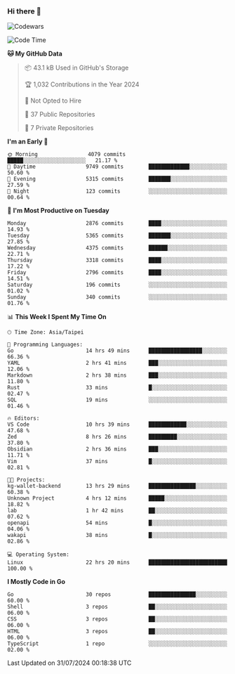 ### Hi there 👋

![Codewars](https://www.codewars.com/users/omegaatt36/badges/small)

<!--START_SECTION:waka-->
![Code Time](http://img.shields.io/badge/Code%20Time-2%2C652%20hrs-blue)

**🐱 My GitHub Data** 

> 📦 43.1 kB Used in GitHub's Storage 
 > 
> 🏆 1,032 Contributions in the Year 2024
 > 
> 🚫 Not Opted to Hire
 > 
> 📜 37 Public Repositories 
 > 
> 🔑 7 Private Repositories 
 > 
**I'm an Early 🐤** 

```text
🌞 Morning                4079 commits        █████░░░░░░░░░░░░░░░░░░░░   21.17 % 
🌆 Daytime                9749 commits        █████████████░░░░░░░░░░░░   50.60 % 
🌃 Evening                5315 commits        ███████░░░░░░░░░░░░░░░░░░   27.59 % 
🌙 Night                  123 commits         ░░░░░░░░░░░░░░░░░░░░░░░░░   00.64 % 
```
📅 **I'm Most Productive on Tuesday** 

```text
Monday                   2876 commits        ████░░░░░░░░░░░░░░░░░░░░░   14.93 % 
Tuesday                  5365 commits        ███████░░░░░░░░░░░░░░░░░░   27.85 % 
Wednesday                4375 commits        ██████░░░░░░░░░░░░░░░░░░░   22.71 % 
Thursday                 3318 commits        ████░░░░░░░░░░░░░░░░░░░░░   17.22 % 
Friday                   2796 commits        ████░░░░░░░░░░░░░░░░░░░░░   14.51 % 
Saturday                 196 commits         ░░░░░░░░░░░░░░░░░░░░░░░░░   01.02 % 
Sunday                   340 commits         ░░░░░░░░░░░░░░░░░░░░░░░░░   01.76 % 
```


📊 **This Week I Spent My Time On** 

```text
🕑︎ Time Zone: Asia/Taipei

💬 Programming Languages: 
Go                       14 hrs 49 mins      █████████████████░░░░░░░░   66.36 % 
YAML                     2 hrs 41 mins       ███░░░░░░░░░░░░░░░░░░░░░░   12.06 % 
Markdown                 2 hrs 38 mins       ███░░░░░░░░░░░░░░░░░░░░░░   11.80 % 
Rust                     33 mins             █░░░░░░░░░░░░░░░░░░░░░░░░   02.47 % 
SQL                      19 mins             ░░░░░░░░░░░░░░░░░░░░░░░░░   01.46 % 

🔥 Editors: 
VS Code                  10 hrs 39 mins      ████████████░░░░░░░░░░░░░   47.68 % 
Zed                      8 hrs 26 mins       █████████░░░░░░░░░░░░░░░░   37.80 % 
Obsidian                 2 hrs 36 mins       ███░░░░░░░░░░░░░░░░░░░░░░   11.71 % 
Vim                      37 mins             █░░░░░░░░░░░░░░░░░░░░░░░░   02.81 % 

🐱‍💻 Projects: 
kg-wallet-backend        13 hrs 29 mins      ███████████████░░░░░░░░░░   60.38 % 
Unknown Project          4 hrs 12 mins       █████░░░░░░░░░░░░░░░░░░░░   18.82 % 
lab                      1 hr 42 mins        ██░░░░░░░░░░░░░░░░░░░░░░░   07.62 % 
openapi                  54 mins             █░░░░░░░░░░░░░░░░░░░░░░░░   04.06 % 
wakapi                   38 mins             █░░░░░░░░░░░░░░░░░░░░░░░░   02.86 % 

💻 Operating System: 
Linux                    22 hrs 20 mins      █████████████████████████   100.00 % 
```

**I Mostly Code in Go** 

```text
Go                       30 repos            ███████████████░░░░░░░░░░   60.00 % 
Shell                    3 repos             ██░░░░░░░░░░░░░░░░░░░░░░░   06.00 % 
CSS                      3 repos             ██░░░░░░░░░░░░░░░░░░░░░░░   06.00 % 
HTML                     3 repos             ██░░░░░░░░░░░░░░░░░░░░░░░   06.00 % 
TypeScript               1 repo              ░░░░░░░░░░░░░░░░░░░░░░░░░   02.00 % 
```




 Last Updated on 31/07/2024 00:18:38 UTC
<!--END_SECTION:waka-->

<!--
**omegaatt36/omegaatt36** is a ✨ _special_ ✨ repository because its `README.md` (this file) appears on your GitHub profile.

Here are some ideas to get you started:

- 🔭 I’m currently working on ...
- 🌱 I’m currently learning ...
- 👯 I’m looking to collaborate on ...
- 🤔 I’m looking for help with ...
- 💬 Ask me about ...
- 📫 How to reach me: ...
- 😄 Pronouns: ...
- ⚡ Fun fact: ...
-->
